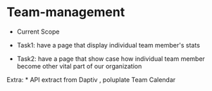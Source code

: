 # Team-management 

* Current Scope 

* Task1:  have a page that display individual team member's stats 
* Task2:  have a page that show case how individual team member become other vital part of our organization 

Extra: * API extract from Daptiv , poluplate Team Calendar 


